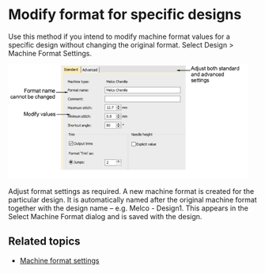 # Modify format for specific designs

Use this method if you intend to modify machine format values for a specific design without changing the original format. Select Design \> Machine Format Settings.

![chenille_output00008.png](assets/chenille_output00008.png)

Adjust format settings as required. A new machine format is created for the particular design. It is automatically named after the original machine format together with the design name – e.g. Melco - Design1. This appears in the Select Machine Format dialog and is saved with the design.

## Related topics

- [Machine format settings](Machine_format_settings)
